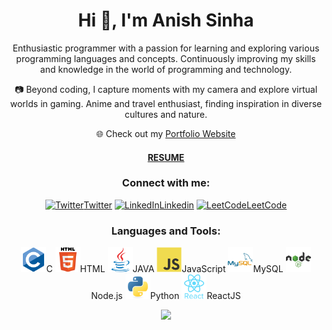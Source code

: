 <h1 align="center">Hi 👋, I'm Anish Sinha</h1>

<p align="center">Enthusiastic programmer with a passion for learning and exploring various programming languages and concepts. Continuously improving my skills and knowledge in the world of programming and technology.</p>

<p align="center">📷 Beyond coding, I capture moments with my camera and explore virtual worlds in gaming. Anime and travel enthusiast, finding inspiration in diverse cultures and nature.</p>

<p align="center">🌐 Check out my <a href="https://anishsinha.netlify.app">Portfolio Website</a></p>
<h4 align="center"><a align="center" href='https://github.com/anishsinhaa/resume-AS/blob/main/Anish%20Sinha%20-%2019%20Aug%202023.pdf'>RESUME</a></h5>
<h3 align="center">Connect with me:</h3>

<p align="center">
  <a href="https://twitter.com/_anishsinha_"><img src="https://raw.githubusercontent.com/rahuldkjain/github-profile-readme-generator/master/src/images/icons/Social/twitter.svg" alt="Twitter" height="30" width="40">Twitter</a>
  <a href="https://linkedin.com/in/anish-sinha-751025236"><img src="https://raw.githubusercontent.com/rahuldkjain/github-profile-readme-generator/master/src/images/icons/Social/linked-in-alt.svg" alt="LinkedIn" height="30" width="40">Linkedin</a>
<!--   <a href="https://www.youtube.com/c/zeus"><img src="https://raw.githubusercontent.com/rahuldkjain/github-profile-readme-generator/master/src/images/icons/Social/youtube.svg" alt="YouTube" height="30" width="40">Youtube</a> -->
  <a href="https://www.leetcode/anishsinhaa"><img src="https://raw.githubusercontent.com/rahuldkjain/github-profile-readme-generator/master/src/images/icons/Social/leet-code.svg" alt="LeetCode" height="30" width="40">LeetCode</a>
</p>

<h3 align="center">Languages and Tools:</h3>
<p align="center">
  <img src="https://raw.githubusercontent.com/devicons/devicon/master/icons/c/c-original.svg" alt="C" width="40" height="40">C</img>
  <img src="https://raw.githubusercontent.com/devicons/devicon/master/icons/html5/html5-original-wordmark.svg" alt="HTML5" width="40" height="40">HTML</img>
  <img src="https://raw.githubusercontent.com/devicons/devicon/master/icons/java/java-original.svg" alt="Java" width="40" height="40">JAVA</img>
  <img src="https://raw.githubusercontent.com/devicons/devicon/master/icons/javascript/javascript-original.svg" alt="JavaScript" width="40" height="40">JavaScript</img>
  <img src="https://raw.githubusercontent.com/devicons/devicon/master/icons/mysql/mysql-original-wordmark.svg" alt="MySQL" width="40" height="40">MySQL</img>
  <img src="https://raw.githubusercontent.com/devicons/devicon/master/icons/nodejs/nodejs-original-wordmark.svg" alt="Node.js" width="40" height="40">Node.js</img>
  <img src="https://raw.githubusercontent.com/devicons/devicon/master/icons/python/python-original.svg" alt="Python" width="40" height="40">Python</img>
  <img src="https://raw.githubusercontent.com/devicons/devicon/master/icons/react/react-original-wordmark.svg" alt="React" width="40" height="40">ReactJS</img>

</p>

<p align="center"><img src="https://github-readme-stats.vercel.app/api/top-langs/?username=anishsinhaa&layout=compact"></p>

